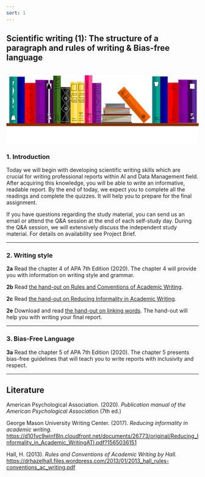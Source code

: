 ```yaml
---
sort: 1
---
```


## __Scientific writing (1): The structure of a paragraph and rules of writing & Bias-free language__
\
<img src="./images/books_banner.png" alt="Books banner" width="600">

### 1. Introduction
Today we will begin with developing scientific writing skills which are crucial for writing professional reports within AI and Data Management field. After acquiring this knowledge, you will be able to write an informative, readable report.
By the end of  today, we expect you to complete all the readings and complete the quizzes. It will help you to prepare for the final assignment.  

If you have questions regarding the study material, you can send us an email or attend the Q&A session at the end of each self-study day. During the Q&A session, we will extensively discuss the independent study material. For details on availability see Project Brief.



***
### 2. Writing style

__2a__ Read the chapter 4 of APA 7th Edition (2020). The chapter 4 will provide you with information on writing style and grammar.

__2b__ Read  [the hand-out on Rules and Conventions of Academic Writing](https://drhazelhall.files.wordpress.com/2013/01/2013_hall_rules-conventions_ac_writing.pdf).

__2c__ Read [the hand-out on Reducing Informality in Academic Writing](https://d101vc9winf8ln.cloudfront.net/documents/26773/original/Reducing_Informality_in_Academic_WritingATI.pdf?1565036151).

__2e__ Download and read [the hand-out on linking words](https://www.smart-words.org/linking-words/linking-words.pdf). The hand-out will help you with writing your final report.



***
### 3. Bias-Free Language

__3a__ Read the chapter 5 of APA 7th Edition (2020). The chapter 5 presents bias-free guidelines that will teach you to write reports with inclusivity and respect.


***

## __Literature__
American Psychological Association. (2020). *Publication manual of the American Psychological Association* (7th ed.)

George Mason University Writing Center. (2017). *Reducing informality in academic writing.* https://d101vc9winf8ln.cloudfront.net/documents/26773/original/Reducing_Informality_in_Academic_WritingATI.pdf?1565036151

Hall, H. (2013).  *Rules and Conventions of Academic Writing by Hall.* https://drhazelhall.files.wordpress.com/2013/01/2013_hall_rules-conventions_ac_writing.pdf
